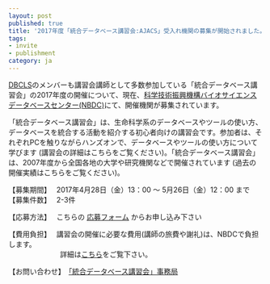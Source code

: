 ```yaml
---
layout: post
published: true
title: '2017年度「統合データベース講習会:AJACS」受入れ機関の募集が開始されました。'
tags:
- invite
- publishment
category: ja
---
```

[DBCLS](http://dbcls.rois.ac.jp/)のメンバーも講習会講師として多数参加している「統合データベース講習会」の2017年度の開催について、現在、[科学技術振興機構バイオサイエンスデータベースセンター(NBDC)](http://biosciencedbc.jp/)にて、開催機関が募集されています。
<br />

「統合データベース講習会」は、生命科学系のデータベースやツールの使い方、データベースを統合する活動を紹介する初心者向けの講習会です。参加者は、それぞれPCを触りながらハンズオンで、データベースやツールの使い方について学びます (講習会の詳細はこちらをご覧ください)。「統合データベース講習会」は、2007年度から全国各地の大学や研究機関などで開催されています (過去の開催実績はこちらをご覧ください)。

 

【募集期間】　 2017年4月28日（金）13：00 ～ 5月26日（金）12：00 まで
【募集件数】　 2-3件

【応募方法】　 こちらの [応募フォーム](https://form.jst.go.jp/enquetes/ajacs2017_application) からお申し込み下さい

【費用負担】　 講習会の開催に必要な費用(講師の旅費や謝礼)は、NBDCで負担します。  
　　　　　　　 詳細は[こちら](http://events.biosciencedbc.jp/training/application)をご覧下さい。

【お問い合わせ】　[「統合データベース講習会」事務局](http://events.biosciencedbc.jp/training/application/contactus)